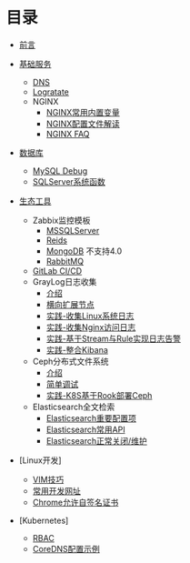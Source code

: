 # 目录

* [前言](README.md)
  
* [基础服务](baseservices/README.md)
  
  * [DNS](baseservices/named.md)
  * [Logratate](baseservices/lograte.md)
  * NGINX
    * [NGINX常用内置变量](baseservices/nginx-variables.md)
    * [NGINX配置文件解读](baseservices/nginx-conf.md)
    * [NGINX FAQ](baseservices/nginx-faq.md)

* [数据库](database/README.md)
  * [MySQL Debug](databases/mysql_status.md)
  * [SQLServer系统函数](databases/mssql_sp.md)

* [生态工具](ops-tools/README.md)
  * Zabbix监控模板
    * [MSSQLServer](https://github.com/MantasTumenas/Zabbix-template-for-Microsoft-SQL-Server)
    * [Reids](https://github.com/oscm/zabbix/tree/master/redis)
    * [MongoDB](https://github.com/omni-lchen/zabbix-mongodb) 不支持4.0
    * [RabbitMQ](https://github.com/jasonmcintosh/rabbitmq-zabbix)
  * [GitLab CI/CD](ops-tools/gitlab-ci.md)
  * GrayLog日志收集
    * [介绍](ops-tools/graylog/README.md)
    * [横向扩展节点](ops-tools/graylog/add-node.md)
    * [实践-收集Linux系统日志](ops-tools/graylog/linux.md)
    * [实践-收集Nginx访问日志](ops-tools/graylog/nginx.md)
    * [实践-基于Stream与Rule实现日志告警](ops-tools/graylog/alert.md)
    * [实践-整合Kibana](ops-tools/graylog/kibana.md)
  * Ceph分布式文件系统
    * [介绍](ops-tools/ceph/README.md)
    * [简单调试](ops-tools/ceph/ceph-debug.md)
    * [实践-K8S基于Rook部署Ceph](ops-tools/ceph/k8s-install-ceph.md)
  * Elasticsearch全文检索
    * [Elasticsearch重要配置项](ops-tools/es/es-conf.md)
    * [Elasticsearch常用API](ops-tools/es/es-api.md)
    * [Elasticsearch正常关闭/维护](ops-tools/es/es-stop.md)
* [Linux开发]
  * [VIM技巧](dev/vim.md)
  * [常用开发网址](dev/README.md)
  * [Chrome允许自签名证书](dev/chrome.md)
* [Kubernetes]
  * [RBAC](k8s/k8s-rbac.md)
  * [CoreDNS配置示例](k8s/coredns.md)
  